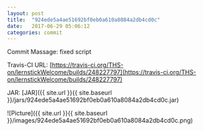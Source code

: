 ```yaml
---
layout: post
title:  "924ede5a4ae51692bf0eb0a610a8084a2db4cd0c"
date:   2017-06-29 05:06:12
categories: commit
---
```


Commit Massage: fixed script  

Travis-CI URL: [https://travis-ci.org/THS-on/lernstickWelcome/builds/248227797](https://travis-ci.org/THS-on/lernstickWelcome/builds/248227797)

JAR: [JAR]({{ site.url }}{{ site.baseurl }}/jars/924ede5a4ae51692bf0eb0a610a8084a2db4cd0c.jar)

![Picture]({{ site.url }}{{ site.baseurl }}/images/924ede5a4ae51692bf0eb0a610a8084a2db4cd0c.png)


